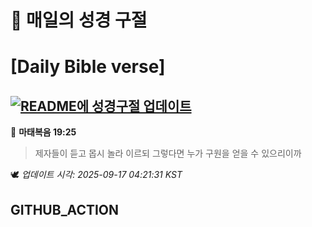 # 🙏 매일의 성경 구절
# [Daily Bible verse]
## [![README에 성경구절 업데이트](https://github.com/DONGSUKA/first_test/actions/workflows/update-readme-bible.yml/badge.svg)](https://github.com/DONGSUKA/first_test/actions/workflows/update-readme-bible.yml)
<!-- START_BIBLE_VERSE -->
📖 **마태복음 19:25**
> 제자들이 듣고 몹시 놀라 이르되 그렇다면 누가 구원을 얻을 수 있으리이까

🕊️ _업데이트 시각: 2025-09-17 04:21:31 KST_
  <!-- END_BIBLE_VERSE -->
## GITHUB_ACTION
